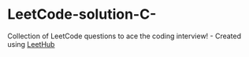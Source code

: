 # LeetCode-solution-C-
Collection of LeetCode questions to ace the coding interview! - Created using [LeetHub](https://github.com/QasimWani/LeetHub)
